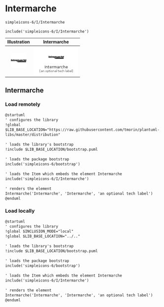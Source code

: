 # Intermarche


```text
simpleicons-6/I/Intermarche
```

```text
include('simpleicons-6/I/Intermarche')
```



| Illustration | Intermarche |
| :---: | :---: |
| ![illustration for Illustration](../../simpleicons-6/I/Intermarche.png) | ![illustration for Intermarche](../../simpleicons-6/I/Intermarche.Local.png) |




## Intermarche

### Load remotely
```plantuml
@startuml
' configures the library
!global $LIB_BASE_LOCATION="https://raw.githubusercontent.com/tmorin/plantuml-libs/master/distribution"

' loads the library's bootstrap
!include $LIB_BASE_LOCATION/bootstrap.puml

' loads the package bootstrap
include('simpleicons-6/bootstrap')

' loads the Item which embeds the element Intermarche
include('simpleicons-6/I/Intermarche')

' renders the element
Intermarche('Intermarche', 'Intermarche', 'an optional tech label')
@enduml
```

### Load locally
```plantuml
@startuml
' configures the library
!global $INCLUSION_MODE="local"
!global $LIB_BASE_LOCATION="../.."

' loads the library's bootstrap
!include $LIB_BASE_LOCATION/bootstrap.puml

' loads the package bootstrap
include('simpleicons-6/bootstrap')

' loads the Item which embeds the element Intermarche
include('simpleicons-6/I/Intermarche')

' renders the element
Intermarche('Intermarche', 'Intermarche', 'an optional tech label')
@enduml
```

